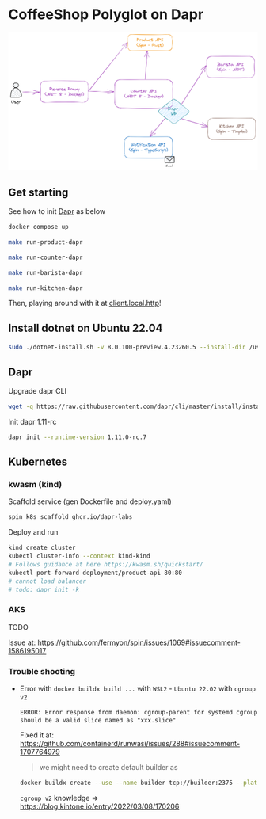 # CoffeeShop Polyglot on Dapr

![coffeeshop-polyglot-highlevelarchirecture](assets/coffeeshop-polyglot-highlevelarchirecture.png)

## Get starting

See how to init [Dapr](#dapr) as below

```sh
docker compose up
```

```sh
make run-product-dapr
```

```sh
make run-counter-dapr
```

```sh
make run-barista-dapr
```

```sh
make run-kitchen-dapr
```

Then, playing around with it at [client.local.http](client.local.http)!

## Install dotnet on Ubuntu 22.04

```sh
sudo ./dotnet-install.sh -v 8.0.100-preview.4.23260.5 --install-dir /usr/share/dotnet
```

## Dapr

Upgrade dapr CLI

```sh
wget -q https://raw.githubusercontent.com/dapr/cli/master/install/install.sh -O - | /bin/bash -s 1.11.0-rc.2
```

Init dapr 1.11-rc

```sh
dapr init --runtime-version 1.11.0-rc.7
```

## Kubernetes

### kwasm (kind)

Scaffold service (gen Dockerfile and deploy.yaml)

```sh
spin k8s scaffold ghcr.io/dapr-labs
```

Deploy and run

```sh
kind create cluster
kubectl cluster-info --context kind-kind
# Follows guidance at here https://kwasm.sh/quickstart/
kubectl port-forward deployment/product-api 80:80
# cannot load balancer
# todo: dapr init -k 
```

### AKS

TODO

Issue at: https://github.com/fermyon/spin/issues/1069#issuecomment-1586195017

### Trouble shooting

- Error with `docker buildx build ...` with `WSL2` - `Ubuntu 22.02` with `cgroup v2`

  ```
  ERROR: Error response from daemon: cgroup-parent for systemd cgroup should be a valid slice named as "xxx.slice"
  ```

  Fixed it at: https://github.com/containerd/runwasi/issues/288#issuecomment-1707764979

  > we might need to create default builder as

  ```sh
  docker buildx create --use --name builder tcp://builder:2375 --platform linux/amd64,linux/386,linux/arm/v6,linux/arm64,linux/arm/v7 --driver-opt env.BUILDKIT_STEP_LOG_MAX_SIZE=10000000,env.BUILDKIT_STEP_LOG_MAX_SPEED=1000000000
  ```

  `cgroup v2` knowledge => https://blog.kintone.io/entry/2022/03/08/170206
